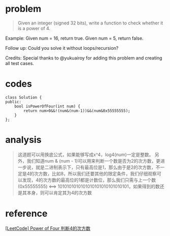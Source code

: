 # problem
> Given an integer (signed 32 bits), write a function to check whether it is a power of 4.

Example:
Given num = 16, return true. Given num = 5, return false.

Follow up: Could you solve it without loops/recursion?

Credits:
Special thanks to @yukuairoy for adding this problem and creating all test cases.

# codes
```
class Solution {
public:
    bool isPowerOfFour(int num) {
        return num>0&&!(num&(num-1))&&(num&0x55555555);
    }
};
```

# analysis
>这道题可以用换底公式，如果能够写成x^4，log4(num)一定是整数。
另外，我们知道num & (num - 1)可以用来判断一个数是否为2的次方数，更进一步说，就是二进制表示下，只有最高位是1，那么由于是2的次方数，不一定是4的次方数，比如8，所以我们还要其他的限定条件，我们仔细观察可以发现，4的次方数的最高位的1都是计数位，那么我们只需与上一个数(0x55555555) <==> 1010101010101010101010101010101，如果得到的数还是其本身，则可以肯定其为4的次方数

# reference
[[LeetCode] Power of Four 判断4的次方数][1]

[1]: http://www.cnblogs.com/grandyang/p/5403783.html